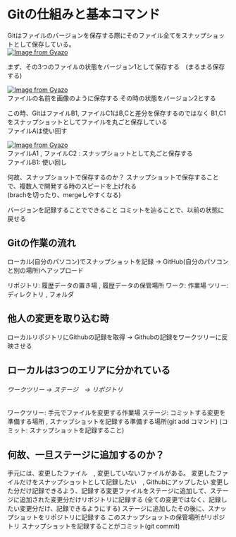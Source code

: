 # Gitの仕組みと基本コマンド

Gitはファイルのバージョンを保存する際にそのファイル全てをスナップショットとして保存している。
<br>
[![Image from Gyazo](https://i.gyazo.com/603ed12c3fa7bee0c54ef51b7f41aab3.png)](https://gyazo.com/603ed12c3fa7bee0c54ef51b7f41aab3)
<br>

まず、その3つのファイルの状態をバージョン1として保存する　(まるまる保存する)

[![Image from Gyazo](https://i.gyazo.com/d9ad6639d19754f79e13312d78869b70.png)](https://gyazo.com/d9ad6639d19754f79e13312d78869b70)
<br>
ファイルの名前を画像のように保存する
その時の状態をバージョン2とする

この時、GitはファイルB1, ファイルC1はB,Cと差分を保存するのではなく
B1,C1をスナップショットとしてファイルを丸ごと保存している<br>
ファイルAは使い回す

[![Image from Gyazo](https://i.gyazo.com/70ba9bc5e8f99646f6f4c7aa9f45e5e7.png)](https://gyazo.com/70ba9bc5e8f99646f6f4c7aa9f45e5e7)
<br>
ファイルA1 , ファイルC2 : スナップショットとして丸ごと保存する<br>
ファイルB1: 使い回し

何故、スナップショットで保存するのか？
スナップショットで保存することで、複数人で開発する時のスピードを上げれる<br>
(brachを切ったり、mergeしやすくなる)

バージョンを記録することでできること
コミットを辿ることで、以前の状態に戻せる

## Gitの作業の流れ
ローカル(自分のパソコン)でスナップショットを記録 -> GitHub(自分のパソコンと別の場所)へアップロード

リポジトリ: 履歴データの置き場 , 履歴データの保管場所
ワーク: 作業場
ツリー: ディレクトリ , フォルダ

## 他人の変更を取り込む時
ローカルリポジトリにGithubの記録を取得 -> Githubの記録をワークツリーに反映させる

## ローカルは3つのエリアに分かれている
###### ワークツリー -> ステージ　-> リポジトリ

ワークツリー: 手元でファイルを変更する作業場
ステージ: コミットする変更を準備する場所 , スナップショットを記録する準備する場所(git add コマンド)
(コミット: スナップショットを記録すること)

## 何故、一旦ステージに追加するのか？
手元には、変更したファイル　, 変更していないファイルがある。
変更したファイルだけをスナップショットとして記録したい　, Githubにアップしたい
変更した分だけ記録できるよう、記録する変更ファイルをステージに追加して、ステージに追加された変更分だけリポジトリに記録する
(全ての変更ではなく、記録したい変更分だけ、記録できるようにする)
ステージに追加したその後に、スナップショットをリポジトリに記録する
このスナップショットの保管場所がリポジトリ 
スナップショットを記録することがコミット(git commit)






